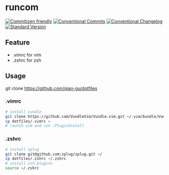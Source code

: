 # runcom

[![Commitizen friendly](https://img.shields.io/badge/commitizen-friendly-brightgreen.svg)](http://commitizen.github.io/cz-cli/)
[![Conventional Commits](https://img.shields.io/badge/Conventional%20Commits-1.0.0-%23FE5196?logo=conventionalcommits&logoColor=white)](https://conventionalcommits.org)
[![Conventional Changelog](https://img.shields.io/badge/changelog-conventional-brightgreen.svg)](http://conventional-changelog.github.io)
[![Standard Version](https://img.shields.io/badge/release-standard%20version-brightgreen.svg)](https://github.com/conventional-changelog/standard-version)

## Feature

- .vimrc for vim
- .zshrc for zsh

## Usage

git clone https://github.com/qian-gu/dotfiles

### .vimrc

```bash
# install vundle
git clone https://github.com/VundleVim/Vundle.vim.git ~/.vim/bundle/Vundle.vim
cp dotfiles/.vimrc ~
# launch vim and run :PluginInstall
```

### .zshrc

```bash
# install zplug
git clone git@github.com:zplug/zplug.git ~/
cp dotfiles/.zshrc ~/.zshrc
# install zsh plugins
source ~/.zshrc
```

